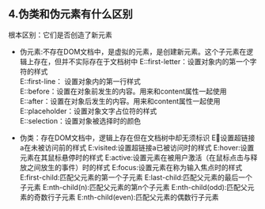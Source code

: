 ## 4.伪类和伪元素有什么区别
根本区别：它们是否创造了新元素
* 伪元素:不存在DOM文档中，是虚拟的元素，是创建新元素。这个子元素在逻辑上存在，但并不实际存在于文档树中
 E::first-letter：设置对象内的第一个字符的样式                     
 E::first-line： 设置对象内的第一行样式                           
 E::before：设置在对象前发生的内容。用来和content属性一起使用 
 E::after：设置在对象后发生的内容。用来和content属性一起使用 
 E::placeholder：设置对象文字占位符的样式                        
 E::selection：设置对象被选择时的颜色  
 
*  伪类：存在DOM文档中，逻辑上存在但在文档树中却无须标识
E:link:设置超链接a在未被访问前的样式
E:visited:设置超链接a已被访问时的样式
E:hover:设置元素在其鼠标悬停时的样式
E:active:设置元素在被用户激活（在鼠标点击与释放之间放生的事件）时的样式
E:focus:设置元素在称为输入焦点时的样式
E:first-child:匹配父元素的第一个子元素
E:last-child:匹配父元素的最后一个子元素
E:nth-child(n):匹配父元素的第n个子元素
E:nth-child(odd):匹配父元素的奇数行子元素
E:nth-child(even):匹配父元素的偶数行子元素